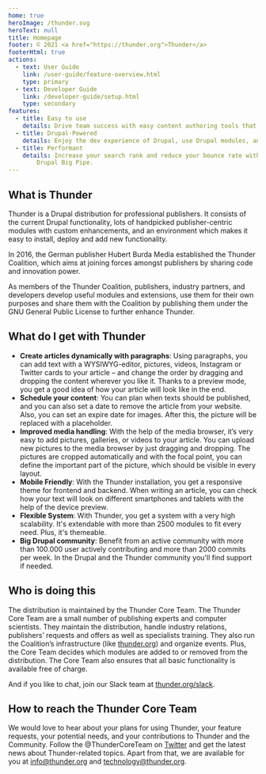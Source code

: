 ```yaml
---
home: true
heroImage: /thunder.svg
heroText: null
title: Homepage
footer: © 2021 <a href="https://thunder.org">Thunder</a>
footerHtml: true
actions:
  - text: User Guide
    link: /user-guide/feature-overview.html
    type: primary
  - text: Developer Guide
    link: /developer-guide/setup.html
    type: secondary
features:
  - title: Easy to use
    details: Drive team success with easy content authoring tools that put your goals within reach - faster.
  - title: Drupal-Powered
    details: Enjoy the dev experience of Drupal, use Drupal modules, and develop custom themes with Drupal.
  - title: Performant
    details: Increase your search rank and reduce your bounce rate with page content that loads blazing fast using
        Drupal Big Pipe.
---
```


## What is Thunder

Thunder is a Drupal distribution for professional publishers. It consists of the current Drupal functionality, lots of
handpicked publisher-centric modules with custom enhancements, and an environment which makes it easy to install, deploy
and add new functionality.

In 2016, the German publisher Hubert Burda Media established the Thunder Coalition, which aims at joining forces amongst
publishers by sharing code and innovation power.

As members of the Thunder Coalition, publishers, industry partners, and developers develop useful modules and
extensions, use them for their own purposes and share them with the Coalition by publishing them under the GNU General
Public License to further enhance Thunder.

## What do I get with Thunder

* **Create articles dynamically with paragraphs**: Using paragraphs, you can add text with a WYSIWYG-editor, pictures,
  videos, Instagram or Twitter cards to your article – and change the order by dragging and dropping the content
  wherever you like it. Thanks to a preview mode, you get a good idea of how your article will look like in the end.
* **Schedule your content**: You can plan when texts should be published, and you can also set a date to remove the
  article from your website. Also, you can set an expire date for images. After this, the picture will be replaced with
  a placeholder.
* **Improved media handling**: With the help of the media browser, it’s very easy to add pictures, galleries, or videos
  to your article. You can upload new pictures to the media browser by just dragging and dropping. The pictures are
  cropped automatically and with the focal point, you can define the important part of the picture, which should be
  visible in every layout.
* **Mobile Friendly**: With the Thunder installation, you get a responsive theme for frontend and backend. When writing
  an article, you can check how your text will look on different smartphones and tablets with the help of the device
  preview.
* **Flexible System**: With Thunder, you get a system with a very high scalability. It's extendable with more than 2500
  modules to fit every need. Plus, it's themeable.
* **Big Drupal community**: Benefit from an active community with more than 100.000 user actively contributing and more
  than 2000 commits per week. In the Drupal and the Thunder community you'll find support if needed.

## Who is doing this

The distribution is maintained by the Thunder Core Team. The Thunder Core Team are a small number of publishing experts
and computer scientists. They maintain the distribution, handle industry relations, publishers’ requests and offers as
well as specialists training. They also run the Coalition’s infrastructure (like [thunder.org](http://thunder.org/)) and
organize events. Plus, the Core Team decides which modules are added to or removed from the distribution. The Core Team
also ensures that all basic functionality is available free of charge.

And if you like to chat, join our Slack team at [thunder.org/slack](http://www.thunder.org/slack).

## How to reach the Thunder Core Team

We would love to hear about your plans for using Thunder, your feature requests, your potential needs, and your
contributions to Thunder and the Community. Follow the @ThunderCoreTeam
on [Twitter](https://twitter.com/ThunderCoreTeam) and get the latest news about Thunder-related topics. Apart from that,
we are available for you at [info@thunder.org](mailto:info@thunder.org)
and [technology@thunder.org](mailto:technology@thunder.org).
